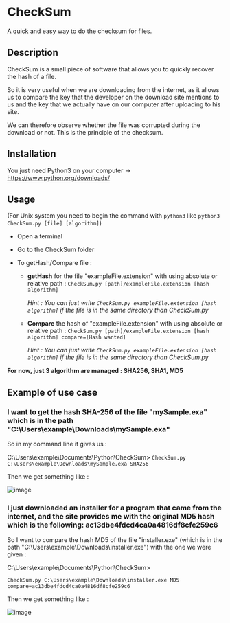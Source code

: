 # CheckSum
A quick and easy way to do the checksum for files.

## Description
CheckSum is a small piece of software that allows you to quickly recover the hash of a file.

So it is very useful when we are downloading from the internet, as it allows us to compare the key that the developer on the download site mentions to us and the key that we actually have on our computer after uploading to his site.

We can therefore observe whether the file was corrupted during the download or not. This is the principle of the checksum.

## Installation
You just need Python3 on your computer -> https://www.python.org/downloads/

## Usage

(For Unix system you need to begin the command with `python3` like `python3 CheckSum.py [file] [algorithm]`)

- Open a terminal 
- Go to the CheckSum folder
- To getHash/Compare file :

  * **getHash** for the file "exampleFile.extension" with using absolute or relative path : `CheckSum.py [path]/exampleFile.extension [hash algorithm]`  

    _Hint : You can just write `CheckSum.py exampleFile.extension [hash algorithm]`  if the file is in the same directory than CheckSum.py_
    
   * **Compare** the hash of "exampleFile.extension" with using absolute or relative path : `CheckSum.py [path]/exampleFile.extension [hash algorithm] compare=[Hash wanted]`  

      _Hint : You can just write `CheckSum.py exampleFile.extension [hash algorithm]`  if the file is in the same directory than CheckSum.py_
    
**For now, just 3 algorithm are managed : SHA256, SHA1, MD5**

## Example of use case

### I want to get the hash SHA-256 of the file "mySample.exa" which is in the path "C:\Users\example\Downloads\mySample.exa"

So in my command line it gives us : 

C:\Users\example\Documents\Python\CheckSum> `CheckSum.py C:\Users\example\Downloads\mySample.exa SHA256`

Then we get something like :

![image](https://user-images.githubusercontent.com/61197119/124780778-29adf000-df43-11eb-856f-451df67fac9e.png)

### I just downloaded an installer for a program that came from the internet, and the site provides me with the original MD5 hash which is the following: ac13dbe4fdcd4ca0a4816df8cfe259c6

So I want to compare the hash MD5 of the file "installer.exe" (which is in the path "C:\Users\example\Downloads\installer.exe") with the one we were given :

C:\Users\example\Documents\Python\CheckSum> 

`CheckSum.py C:\Users\example\Downloads\installer.exe MD5 compare=ac13dbe4fdcd4ca0a4816df8cfe259c6`

Then we get something like :

![image](https://user-images.githubusercontent.com/61197119/124782439-85c54400-df44-11eb-916d-1c686635e00d.png)

    
